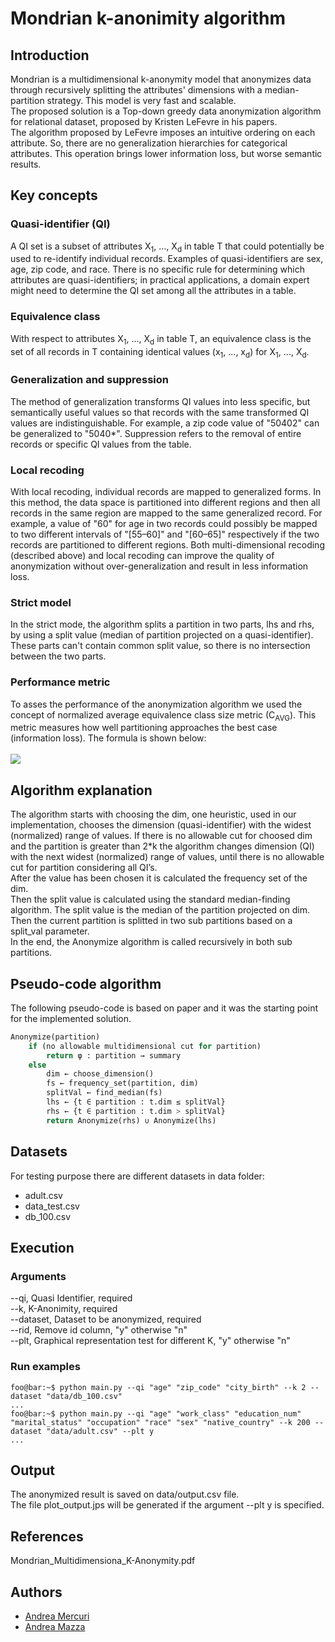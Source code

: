 # Mondrian k-anonimity algorithm
## Introduction
Mondrian is a multidimensional k-anonymity model that anonymizes data through recursively splitting the attributes' dimensions with a median-partition strategy. This model is very fast and scalable.<br>
The proposed solution is a Top-down greedy data anonymization algorithm for relational dataset, proposed by Kristen LeFevre in his papers.<br>
The algorithm proposed by LeFevre imposes an intuitive ordering on each attribute. So, there are no generalization hierarchies for categorical attributes. This operation brings lower information loss, but worse semantic results.

## Key concepts
### Quasi-identifier (QI)
A QI set is a subset of attributes X<sub>1</sub>, ..., X<sub>d</sub> in table T that could potentially be used to re-identify individual records. Examples of quasi-identifiers are sex, age, zip code, and race. There is no specific rule for determining which attributes are quasi-identifiers; in practical applications, a domain expert might need to determine the QI set among all the attributes in a table.

### Equivalence class
With respect to attributes X<sub>1</sub>, ..., X<sub>d</sub> in table T, an equivalence class is the set of all records in T containing identical values (x<sub>1</sub>, ..., x<sub>d</sub>) for X<sub>1</sub>, ..., X<sub>d</sub>.

### Generalization and suppression
The method of generalization transforms QI values into less specific, but semantically useful values so that records with the same transformed QI values are indistinguishable. For example, a zip code value of "50402" can be generalized to "5040*". Suppression refers to the removal of entire records or specific QI values from the table.

### Local recoding
With local recoding, individual records are mapped to generalized forms. In this method, the data space is partitioned into different regions and then all records in the same region are mapped to the same generalized record. For example, a value of "60" for age in two records could possibly be mapped to two different intervals of "[55–60]" and "[60–65]" respectively if the two records are partitioned to different regions. Both multi-dimensional recoding (described above) and local recoding can improve the quality of anonymization without over-generalization and result in less information loss.

### Strict model
In the strict mode, the algorithm splits a partition in two parts, lhs and rhs, by using a split value (median of partition projected on a quasi-identifier). These parts can't contain common split value, so there is no intersection between the two parts.

### Performance metric
To asses the performance of the anonymization algorithm we used the concept of normalized average equivalence class size metric (C<sub>AVG</sub>). This metric measures how well partitioning approaches the best case (information loss). The formula is shown below:<br><br>
<img src="https://render.githubusercontent.com/render/math?math=\color{grey}\LARGE \frac{\frac{total\_records}{total\_equiv\_classes}}{k}">

## Algorithm explanation
The algorithm starts with choosing the dim, one heuristic, used in our implementation, chooses the dimension (quasi-identifier) with the widest (normalized) range of values. If there is no allowable cut for choosed dim and the partition is greater than 2*k the algorithm changes dimension (QI) with the next widest (normalized) range of values, until there is no allowable cut for partition considering all QI’s.<br>
After the value has been chosen it is calculated the frequency set of the dim.<br>
Then the split value is calculated using the standard median-finding algorithm. The split value is the median of the partition projected on dim.<br>
Then the current partition is splitted in two sub partitions based on a split_val parameter.<br>
In the end, the Anonymize algorithm is called recursively in both sub partitions.<br>

## Pseudo-code algorithm
The following pseudo-code is based on paper and it was the starting point for the implemented solution.
```python
Anonymize(partition)
    if (no allowable multidimensional cut for partition)
        return φ : partition → summary
    else
        dim ← choose_dimension()
        fs ← frequency_set(partition, dim)
        splitVal ← find_median(fs)
        lhs ← {t ∈ partition : t.dim ≤ splitVal}
        rhs ← {t ∈ partition : t.dim > splitVal}
        return Anonymize(rhs) ∪ Anonymize(lhs)
```

## Datasets
For testing purpose there are different datasets in data folder:
+ adult.csv
+ data_test.csv
+ db_100.csv

## Execution
### Arguments
--qi, Quasi Identifier, required<br>
--k, K-Anonimity, required<br>
--dataset, Dataset to be anonymized, required<br>
--rid, Remove id column, "y" otherwise "n"<br>
--plt, Graphical representation test for different K, "y" otherwise "n"<br>

### Run examples
```console
foo@bar:~$ python main.py --qi "age" "zip_code" "city_birth" --k 2 --dataset "data/db_100.csv"
...
foo@bar:~$ python main.py --qi "age" "work_class" "education_num" "marital_status" "occupation" "race" "sex" "native_country" --k 200 --dataset "data/adult.csv" --plt y
...
```

## Output
The anonymized result is saved on data/output.csv file.<br>
The file plot_output.jps will be generated if the argument --plt y is specified.

## References
Mondrian_Multidimensiona_K-Anonymity.pdf

## Authors
+ [Andrea Mercuri](https://github.com/ilmercu)
+ [Andrea Mazza](https://github.com/Andrew0133)
